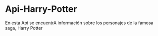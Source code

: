 # Api-Harry-Potter
En esta Api se encuentrA información sobre los personajes de la famosa saga, Harry Potter
